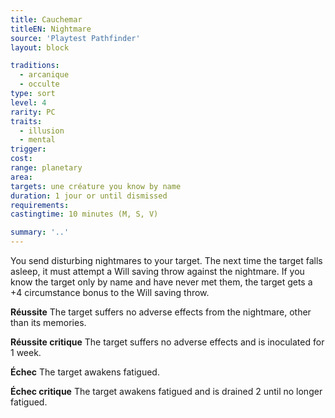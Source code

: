 ```yaml
---
title: Cauchemar
titleEN: Nightmare
source: 'Playtest Pathfinder'
layout: block

traditions:
  - arcanique
  - occulte
type: sort
level: 4
rarity: PC
traits:
  - illusion
  - mental
trigger: 
cost: 
range: planetary
area: 
targets: une créature you know by name
duration: 1 jour or until dismissed
requirements: 
castingtime: 10 minutes (M, S, V)

summary: '..'
---
```

You send disturbing nightmares to your target. The next time the target falls asleep, it must attempt a Will saving throw against the nightmare. If you know the target only by name and have never met them, the target gets a +4 circumstance bonus to the Will saving throw.

**Réussite** The target suffers no adverse effects from the nightmare, other than its memories.

**Réussite critique** The target suffers no adverse effects and is inoculated for 1 week.

**Échec** The target awakens fatigued.

**Échec critique** The target awakens fatigued and is drained 2 until no longer fatigued.